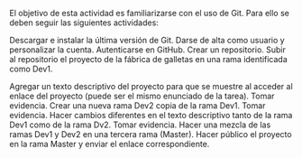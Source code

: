 El objetivo de esta actividad es familiarizarse con el uso de Git. Para ello se deben seguir las siguientes actividades:

Descargar e instalar la última versión de Git.
Darse de alta como usuario y personalizar la cuenta.
Autenticarse en GitHub.
Crear un repositorio.
Subir al repositorio el proyecto de la fábrica de galletas en una rama identificada como Dev1.

Agregar un texto descriptivo del proyecto para que se muestre al acceder al enlace del proyecto (puede ser el mismo enunciado de la tarea). Tomar evidencia.
Crear una nueva rama Dev2 copia de la rama Dev1. Tomar evidencia.
Hacer cambios diferentes en el texto descriptivo tanto de la rama Dev1 como de la rama Dv2. Tomar evidencia.
Hacer una mezcla de las ramas Dev1 y Dev2 en una tercera rama (Master).
Hacer público el proyecto en la rama Master y enviar el enlace correspondiente.

